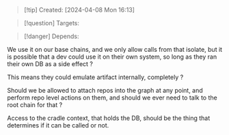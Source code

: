 
>[!tip] Created: [2024-04-08 Mon 16:13]

>[!question] Targets: 

>[!danger] Depends: 

We use it on our base chains, and we only allow calls from that isolate, but it is possible that a dev could use it on their own system, so long as they ran their own DB as a side effect ?

This means they could emulate artifact internally, completely ?

Should we be allowed to attach repos into the graph at any point, and perform repo level actions on them, and should we ever need to talk to the root chain for that ?

Access to the cradle context, that holds the DB, should be the thing that determines if it can be called or not.
